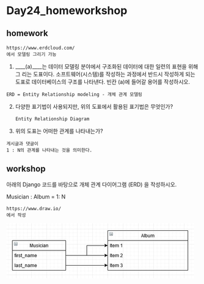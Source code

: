 # Day24_homeworkshop

## homework

```
https://www.erdcloud.com/
에서 모델링 그리기 가능
```

1. ____(a)____는 데이터 모델링 분야에서 구조화된 데이터에 대한 일련의 표현을 위해 그
   리는 도표이다. 소프트웨어(시스템)를 작성하는 과정에서 반드시 작성하게 되는 도표로
   데이터베이스의 구조를 나타낸다. 빈칸 (a)에 들어갈 용어를 작성하시오.

```
ERD = Entity Relationship modeling - 개체 관계 모델링
```

2. 다양한 표기법이 사용되지만, 위의 도표에서 활용된 표기법은 무엇인가?

   ```
   Entity Relationship Diagram
   ```

3. 위의 도표는 어떠한 관계를 나타내는가?

```
게시글과 댓글이
1 : N의 관계를 나타내는 것을 의미한다.
```

## workshop

아래의 Django 코드를 바탕으로 개체 관계 다이어그램 (ERD) 을 작성하시오.

Musician : Album = 1: N

```
https://www.draw.io/
에서 작성
```

![workshop](workshop.JPG)

